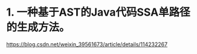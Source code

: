 # 1. 一种基于AST的Java代码SSA单路径的生成方法。




https://blog.csdn.net/weixin_39561673/article/details/114232267
















